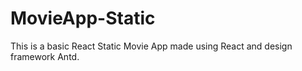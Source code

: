 # MovieApp-Static
This is a basic React Static Movie App made using React and design framework Antd.
